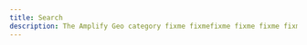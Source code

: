 ```yaml
---
title: Search
description: The Amplify Geo category fixme fixmefixme fixme fixme fixme
---
```


<inline-fragment platform="js" src="~/lib/geo/fragments/js/search.md"></inline-fragment>